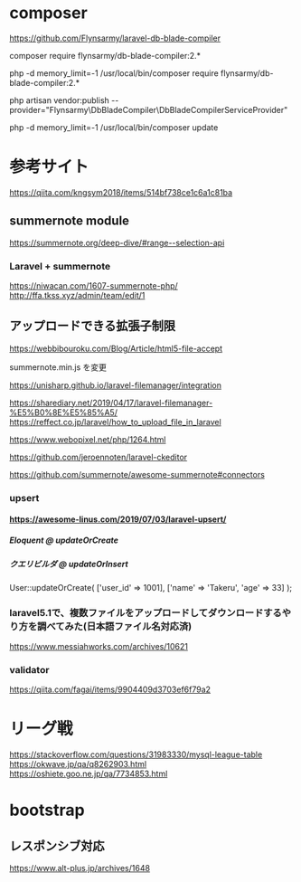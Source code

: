 # composer
https://github.com/Flynsarmy/laravel-db-blade-compiler

composer require flynsarmy/db-blade-compiler:2.*

php -d memory_limit=-1 /usr/local/bin/composer require flynsarmy/db-blade-compiler:2.*

php artisan vendor:publish --provider="Flynsarmy\DbBladeCompiler\DbBladeCompilerServiceProvider"

php -d memory_limit=-1 /usr/local/bin/composer update

# 参考サイト
https://qiita.com/kngsym2018/items/514bf738ce1c6a1c81ba

## summernote module
https://summernote.org/deep-dive/#range--selection-api

### Laravel + summernote
https://niwacan.com/1607-summernote-php/
http://ffa.tkss.xyz/admin/team/edit/1

## アップロードできる拡張子制限
https://webbibouroku.com/Blog/Article/html5-file-accept

summernote.min.js を変更

https://unisharp.github.io/laravel-filemanager/integration

https://sharediary.net/2019/04/17/laravel-filemanager-%E5%B0%8E%E5%85%A5/
https://reffect.co.jp/laravel/how_to_upload_file_in_laravel

https://www.webopixel.net/php/1264.html

https://github.com/jeroennoten/laravel-ckeditor

https://github.com/summernote/awesome-summernote#connectors

### upsert
#### https://awesome-linus.com/2019/07/03/laravel-upsert/
##### Eloquent @ updateOrCreate
##### クエリビルダ @ updateOrInsert

User::updateOrCreate(
    ['user_id' => 1001],
    ['name' => 'Takeru', 'age' => 33]
);

### laravel5.1で、複数ファイルをアップロードしてダウンロードするやり方を調べてみた(日本語ファイル名対応済)
https://www.messiahworks.com/archives/10621

### validator
https://qiita.com/fagai/items/9904409d3703ef6f79a2


# リーグ戦
https://stackoverflow.com/questions/31983330/mysql-league-table
https://okwave.jp/qa/q8262903.html
https://oshiete.goo.ne.jp/qa/7734853.html

# bootstrap
## レスポンシブ対応
https://www.alt-plus.jp/archives/1648